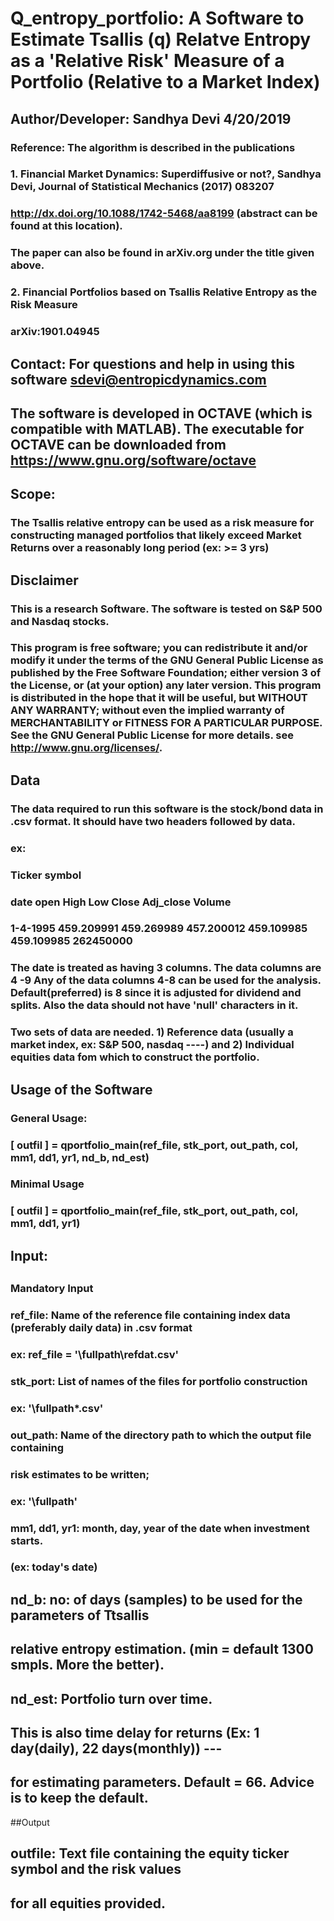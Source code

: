 # Q_entropy_portfolio: A Software to Estimate Tsallis (q) Relatve Entropy as a 'Relative Risk' Measure of a Portfolio (Relative to a Market Index)

## Author/Developer:     Sandhya Devi     4/20/2019
### Reference: The algorithm is described in the publications
### 1.  Financial Market Dynamics: Superdiffusive or not?,  Sandhya Devi, Journal of Statistical Mechanics (2017) 083207
###     http://dx.doi.org/10.1088/1742-5468/aa8199 (abstract can be found at this location).
### The paper can also be found in arXiv.org under the title given above. 
    
### 2.  Financial Portfolios based on Tsallis Relative Entropy as the Risk Measure 
###   arXiv:1901.04945 

##  Contact: For questions and help in using this software sdevi@entropicdynamics.com

## The software is developed in OCTAVE (which is compatible with MATLAB). The executable for OCTAVE can be downloaded from https://www.gnu.org/software/octave


## Scope: 
### The Tsallis relative entropy can be used as a risk measure for constructing managed portfolios that likely exceed Market Returns over a reasonably long period (ex:  >= 3 yrs)

## Disclaimer
### This is a research Software. The software is tested on S&P 500 and Nasdaq stocks.
### This program is free software; you can redistribute it and/or modify it under the terms of the GNU General Public License as published by the Free Software Foundation; either version 3 of the License, or (at your option) any later version. This program is distributed in the hope that it will be useful, but WITHOUT ANY WARRANTY; without even the implied warranty of MERCHANTABILITY or FITNESS FOR A PARTICULAR PURPOSE. See the GNU General Public License for more details. see http://www.gnu.org/licenses/.

## Data 

### The data required to run this software is the stock/bond data in .csv format. It should have two headers followed by data. 
### ex:
### Ticker symbol
### date  open  High  Low  Close  Adj_close  Volume
### 1-4-1995 459.209991	459.269989	457.200012	459.109985	459.109985	262450000
### The date is treated as having 3 columns. The data columns are 4 -9 Any of the data columns 4-8 can be used for the analysis. Default(preferred)  is 8  since it is adjusted for dividend and splits. Also the data should not have 'null' characters in it.

### Two  sets of data are needed. 1) Reference data (usually a market index, ex: S&P 500, nasdaq ----) and 2) Individual equities data fom which to construct the portfolio. 

##	Usage of the Software

###  General Usage:
###  [ outfil ] = qportfolio_main(ref_file, stk_port, out_path, col, mm1, dd1, yr1, nd_b,  nd_est) 

###  Minimal Usage
###  [ outfil ] = qportfolio_main(ref_file, stk_port, out_path, col, mm1, dd1, yr1)

## Input:
##
### Mandatory Input
###
### ref_file: Name of the reference file containing index data (preferably daily data) in .csv format
### ex: ref_file = '\fullpath\refdat.csv'
### stk_port:  List of names of the files for portfolio construction
### ex: '\fullpath\*.csv' 
### out_path: Name of the directory path to which the output file containing
### risk estimates to be written;
### ex: '\fullpath\' 
### mm1, dd1, yr1: month, day, year of the date when investment starts.
### (ex: today's date)

## nd_b: no: of days (samples) to be used for the parameters of Ttsallis
## relative entropy estimation. (min = default 1300 smpls. More the better).
##
## nd_est: Portfolio turn over time.
## This is also time delay for returns (Ex: 1 day(daily), 22 days(monthly)) ---
## for estimating parameters. Default = 66. Advice is to keep the default.

##Output

## outfile: Text file containing the  equity ticker symbol and the risk values
## for all equities provided.
##


